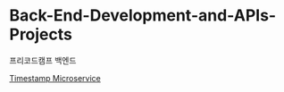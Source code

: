 # Back-End-Development-and-APIs-Projects
프리코드캠프 백엔드


[Timestamp Microservice](https://www.freecodecamp.org/learn/apis-and-microservices/apis-and-microservices-projects/timestamp-microservice)
